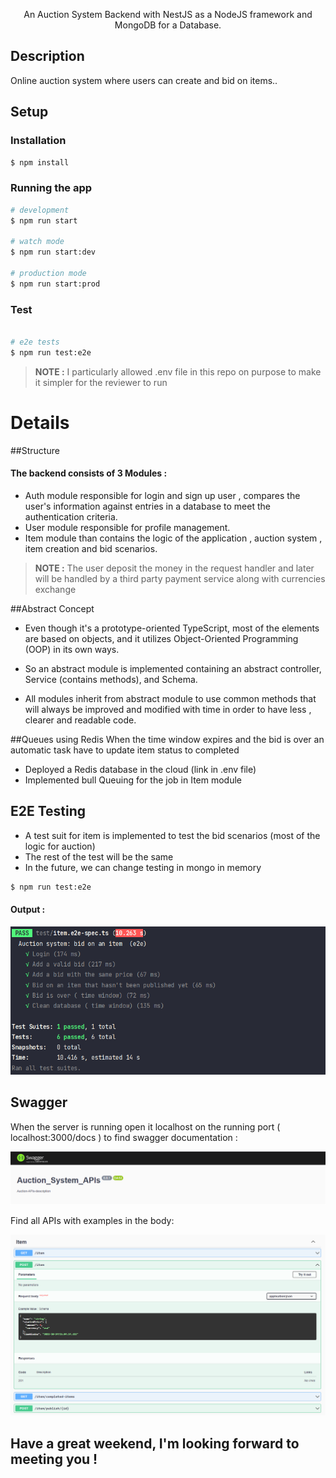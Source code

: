 
<p align="center"> <a >An Auction System </a> Backend with <a >NestJS</a> as a NodeJS framework   and <a>MongoDB</a> for a Database.</p>
    <p align="center">

</p>

## Description

Online auction system where users can create and bid on items..

## Setup
### Installation

```bash
$ npm install
```

### Running the app

```bash
# development
$ npm run start

# watch mode
$ npm run start:dev

# production mode
$ npm run start:prod
```

### Test

```bash

# e2e tests
$ npm run test:e2e

```
> **NOTE :**  I particularly allowed .env file in this repo on purpose to make it simpler for the reviewer to run


# Details
##Structure
#### The backend consists of 3 Modules :

- Auth module responsible for login and sign up user , compares the user's information against entries in a database to meet the authentication criteria.
- User module responsible for profile management.
- Item module than contains the logic of the application , auction system , item creation and bid scenarios.
> **NOTE :**  The user deposit the money in the request handler and later will be handled by a third party payment service along with currencies exchange

##Abstract Concept

- Even though it's a prototype-oriented  TypeScript, most of the elements are based on objects, and it utilizes Object-Oriented Programming (OOP) in its own ways.

- So an abstract module is implemented containing an abstract controller, Service (contains methods), and Schema.

- All modules inherit from abstract module to use common methods that will always be improved and modified with time in  order to have less  , clearer and readable code.

##Queues using Redis 
When the time window expires and the bid is over an automatic task have to update item status to completed
- Deployed a Redis database in the cloud (link in .env file)
- Implemented bull Queuing for the job in Item module

## E2E Testing

- A test suit for item is implemented to test the bid scenarios (most of the logic for auction)
- The rest of the test will be the same 
- In the future, we can change testing in mongo in memory
```bash
$ npm run test:e2e
```
####  Output :

<p align="center">
  <a href="http://nestjs.com/" target="blank"><img src="./test_output.png" /></a>
</p>

## Swagger
When the server is running open it localhost on the running port ( localhost:3000/docs ) to find swagger documentation :

<p align="center">
  <a href="http://nestjs.com/" target="blank"><img src="./swagger1.png" /></a>
</p>
Find all APIs with examples in the body:
<p align="center">
  <a href="http://nestjs.com/" target="blank"><img src="./swagger2.png" /></a>
</p>

## Have a great weekend, I'm looking forward to meeting you !
